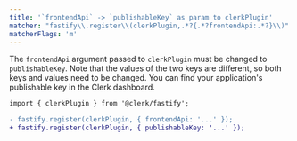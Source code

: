 ```yaml
---
title: '`frontendApi` -> `publishableKey` as param to clerkPlugin'
matcher: "fastify\\.register\\(clerkPlugin,.*?{.*?frontendApi:.*?}\\)"
matcherFlags: 'm'
---
```


The `frontendApi` argument passed to `clerkPlugin` must be changed to `publishableKey`. Note that the values of the two keys are different, so both keys and values need to be changed. You can find your application's publishable key in the Clerk dashboard.

```diff
import { clerkPlugin } from '@clerk/fastify';

- fastify.register(clerkPlugin, { frontendApi: '...' });
+ fastify.register(clerkPlugin, { publishableKey: '...' });
```
